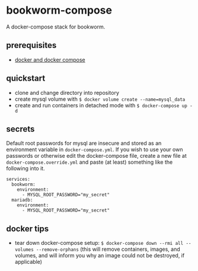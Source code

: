# bookworm-compose
A docker-compose stack for bookworm.

## prerequisites

- [docker and docker compose](https://www.docker.com/products/docker-desktop)

## quickstart

- clone and change directory into repository
- create mysql volume with
  `$ docker volume create --name=mysql_data`
- create and run containers in detached mode with
  `$ docker-compose up -d`

## secrets

Default root passwords for mysql are insecure and stored as an environment variable in `docker-compose.yml`. If you wish to use your own passwords or otherwise edit the docker-compose file, create a new file at `docker-compose.override.yml` and paste (at least) something like the following into it.


```
services:
  bookworm:
    environment:
      - MYSQL_ROOT_PASSWORD="my_secret"
  mariadb:
    environment:
      - MYSQL_ROOT_PASSWORD="my_secret"
```

## docker tips
- tear down docker-compose setup: `$ docker-compose down --rmi all --volumes --remove-orphans` (this will remove containers, images, and volumes, and will inform you why an image could not be destroyed, if applicable)
